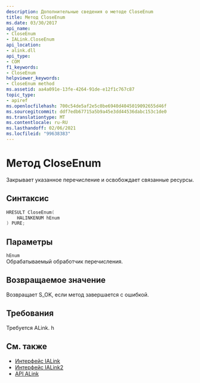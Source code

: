```yaml
---
description: Дополнительные сведения о методе CloseEnum
title: Метод CloseEnum
ms.date: 03/30/2017
api_name:
- CloseEnum
- IALink.CloseEnum
api_location:
- alink.dll
api_type:
- COM
f1_keywords:
- CloseEnum
helpviewer_keywords:
- CloseEnum method
ms.assetid: aa4a091e-13fe-4264-91de-e12f1c767c87
topic_type:
- apiref
ms.openlocfilehash: 700c54de5af2e5c0be6940d4045019092655d46f
ms.sourcegitcommit: ddf7edb67715a5b9a45e3dd44536dabc153c1de0
ms.translationtype: MT
ms.contentlocale: ru-RU
ms.lasthandoff: 02/06/2021
ms.locfileid: "99638383"
---
```

# <a name="closeenum-method"></a>Метод CloseEnum

Закрывает указанное перечисление и освобождает связанные ресурсы.  
  
## <a name="syntax"></a>Синтаксис  
  
```cpp  
HRESULT CloseEnum(  
    HALINKENUM hEnum  
) PURE;  
```  
  
## <a name="parameters"></a>Параметры  

 `hEnum`  
 Обрабатываемый обработчик перечисления.  
  
## <a name="return-value"></a>Возвращаемое значение  

 Возвращает S_OK, если метод завершается с ошибкой.  
  
## <a name="requirements"></a>Требования  

 Требуется ALink. h  
  
## <a name="see-also"></a>См. также

- [Интерфейс IALink](ialink-interface.md)
- [Интерфейс IALink2](ialink2-interface.md)
- [API ALink](index.md)
